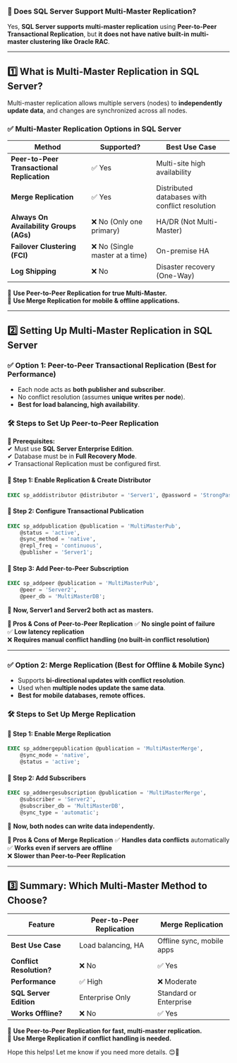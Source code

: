 ### **🔹 Does SQL Server Support Multi-Master Replication?**
Yes, **SQL Server supports multi-master replication** using **Peer-to-Peer Transactional Replication**, but **it does not have native built-in multi-master clustering like Oracle RAC**.

---

## **1️⃣ What is Multi-Master Replication in SQL Server?**
Multi-master replication allows multiple servers (nodes) to **independently update data**, and changes are synchronized across all nodes. 

### **✅ Multi-Master Replication Options in SQL Server**
| Method | Supported? | Best Use Case |
|--------|-----------|--------------|
| **Peer-to-Peer Transactional Replication** | ✅ Yes | Multi-site high availability |
| **Merge Replication** | ✅ Yes | Distributed databases with conflict resolution |
| **Always On Availability Groups (AGs)** | ❌ No (Only one primary) | HA/DR (Not Multi-Master) |
| **Failover Clustering (FCI)** | ❌ No (Single master at a time) | On-premise HA |
| **Log Shipping** | ❌ No | Disaster recovery (One-Way) |

🔹 **Use Peer-to-Peer Replication for true Multi-Master.**  
🔹 **Use Merge Replication for mobile & offline applications.**  

---

## **2️⃣ Setting Up Multi-Master Replication in SQL Server**
### **✅ Option 1: Peer-to-Peer Transactional Replication (Best for Performance)**
- Each node acts as **both publisher and subscriber**.
- No conflict resolution (assumes **unique writes per node**).
- **Best for load balancing, high availability**.

### **🛠️ Steps to Set Up Peer-to-Peer Replication**
**📌 Prerequisites:**  
✔ Must use **SQL Server Enterprise Edition**.  
✔ Database must be in **Full Recovery Mode**.  
✔ Transactional Replication must be configured first.  

#### **🔹 Step 1: Enable Replication & Create Distributor**
```sql
EXEC sp_adddistributor @distributor = 'Server1', @password = 'StrongPassword';
```

#### **🔹 Step 2: Configure Transactional Publication**
```sql
EXEC sp_addpublication @publication = 'MultiMasterPub',
    @status = 'active',
    @sync_method = 'native',
    @repl_freq = 'continuous',
    @publisher = 'Server1';
```

#### **🔹 Step 3: Add Peer-to-Peer Subscription**
```sql
EXEC sp_addpeer @publication = 'MultiMasterPub',
    @peer = 'Server2',
    @peer_db = 'MultiMasterDB';
```

🔹 **Now, Server1 and Server2 both act as masters.**  

**📌 Pros & Cons of Peer-to-Peer Replication**
✅ **No single point of failure**  
✅ **Low latency replication**  
❌ **Requires manual conflict handling (no built-in conflict resolution)**  

---

### **✅ Option 2: Merge Replication (Best for Offline & Mobile Sync)**
- Supports **bi-directional updates with conflict resolution**.
- Used when **multiple nodes update the same data**.
- **Best for mobile databases, remote offices.**

### **🛠️ Steps to Set Up Merge Replication**
#### **🔹 Step 1: Enable Merge Replication**
```sql
EXEC sp_addmergepublication @publication = 'MultiMasterMerge',
    @sync_mode = 'native',
    @status = 'active';
```

#### **🔹 Step 2: Add Subscribers**
```sql
EXEC sp_addmergesubscription @publication = 'MultiMasterMerge',
    @subscriber = 'Server2',
    @subscriber_db = 'MultiMasterDB',
    @sync_type = 'automatic';
```

🔹 **Now, both nodes can write data independently.**  

**📌 Pros & Cons of Merge Replication**
✅ **Handles data conflicts** automatically  
✅ **Works even if servers are offline**  
❌ **Slower than Peer-to-Peer Replication**  

---

## **3️⃣ Summary: Which Multi-Master Method to Choose?**
| Feature | **Peer-to-Peer Replication** | **Merge Replication** |
|---------|----------------------|------------------|
| **Best Use Case** | Load balancing, HA | Offline sync, mobile apps |
| **Conflict Resolution?** | ❌ No | ✅ Yes |
| **Performance** | ✅ High | ❌ Moderate |
| **SQL Server Edition** | Enterprise Only | Standard or Enterprise |
| **Works Offline?** | ❌ No | ✅ Yes |

🚀 **Use Peer-to-Peer Replication for fast, multi-master replication.**  
🚀 **Use Merge Replication if conflict handling is needed.**  

Hope this helps! Let me know if you need more details. 😊🚀
